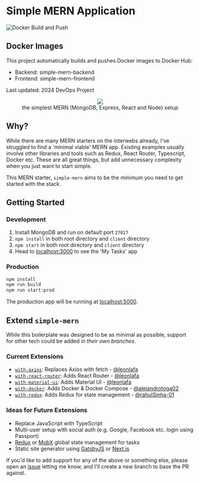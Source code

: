 # Simple MERN Application

![Docker Build and Push](https://github.com/dragicab/kiii/actions/workflows/docker-build-push.yml/badge.svg)

## Docker Images

This project automatically builds and pushes Docker images to Docker Hub:

- Backend: simple-mern-backend
- Frontend: simple-mern-frontend

Last updated: 2024 DevOps Project

<p align="center">
  <img src="https://user-images.githubusercontent.com/14852491/64910580-cc163700-d70f-11e9-99ec-8c49095a8c3b.png" />
  <br/>
  the simplest MERN (MongoDB, Express, React and Node) setup
</p>

## Why?

While there are many MERN starters on the interwebs already, I've struggled to find a 'minimal viable' MERN app. Existing examples usually involve other libraries and tools such as Redux, React Router, Typescript, Docker etc. These are all great things, but add unnecessary complexity when you just want to start simple.

This MERN starter, `simple-mern` aims to be the minimum you need to get started with the stack.

## Getting Started

### Development

1. Install MongoDB and run on default port `27017`
2. `npm install` in both root directory and `client` directory
3. `npm start` in both root directory and `client` directory
4. Head to [localhost:3000](http://localhost:3000) to see the 'My Tasks' app

### Production

```bash
npm install
npm run build
npm run start:prod
```

The production app will be running at [localhost:5000](http://localhost:5000/).

## Extend `simple-mern`

While this boilerplate was designed to be as minimal as possible, support for other tech could be added _in their own branches_.

### Current Extensions

- [`with-axios`](https://github.com/jmsv/simple-mern/tree/with-axios): Replaces Axios with fetch - [@leonlafa](https://github.com/leonlafa)
- [`with-react-router`](https://github.com/jmsv/simple-mern/tree/with-react-router): Adds React Router - [@leonlafa](https://github.com/leonlafa)
- [`with-material-ui`](https://github.com/jmsv/simple-mern/tree/with-material-ui): Adds Material UI - [@leonlafa](https://github.com/leonlafa)
- [`with-docker`](https://github.com/jmsv/simple-mern/tree/with-docker): Adds Docker & Docker Compose - [@alejandrotoga02](https://github.com/alejandrotoga02)
- [`with-redux`](https://github.com/jmsv/simple-mern/tree/with-redux): Adds Redux for state management - [@rahulSinha-01](https://github.com/rahulSinha-01)

### Ideas for Future Extensions

- Replace JavaScript with TypeScript
- Multi-user setup with social auth (e.g. Google, Facebook etc. login using Passport)
- [Redux](https://redux.js.org) or [MobX](https://mobx.js.org) global state management for tasks
- Static site generator using [GatsbyJS](https://www.gatsbyjs.org/) or [Next.js](https://nextjs.org/)

If you'd like to add support for any of the above or something else, please open an [issue](https://github.com/jmsv/simple-mern/issues) letting me know, and I'll create a new branch to base the PR against.
